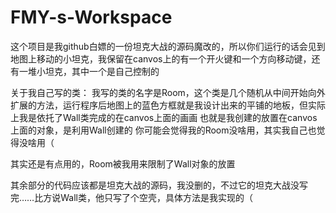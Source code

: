 # FMY-s-Workspace
这个项目是我github白嫖的一份坦克大战的源码魔改的，所以你们运行的话会见到地图上移动的小坦克，我保留在canvos上的有一个开火键和一个方向移动键，还有一堆小坦克，其中一个是自己控制的

关于我自己写的类：
我写的类的名字是Room，这个类是几个随机从中间开始向外扩展的方法，运行程序后地图上的蓝色方框就是我设计出来的平铺的地板，但实际上我是依托了Wall类完成的在canvos上面的画画
也就是我创建的放置在canvos上面的对象，是利用Wall创建的
你可能会觉得我的Room没啥用，其实我自己也觉得没啥用（

其实还是有点用的，Room被我用来限制了Wall对象的放置


其余部分的代码应该都是坦克大战的源码，我没删的，不过它的坦克大战没写完……比方说Wall类，他只写了个空壳，具体方法是我实现的（
